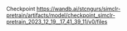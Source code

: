 Checkpoint https://wandb.ai/stcngurs/simclr-pretrain/artifacts/model/checkpoint_simclr-pretrain_2023_12_19__17_41_39_11/v0/files